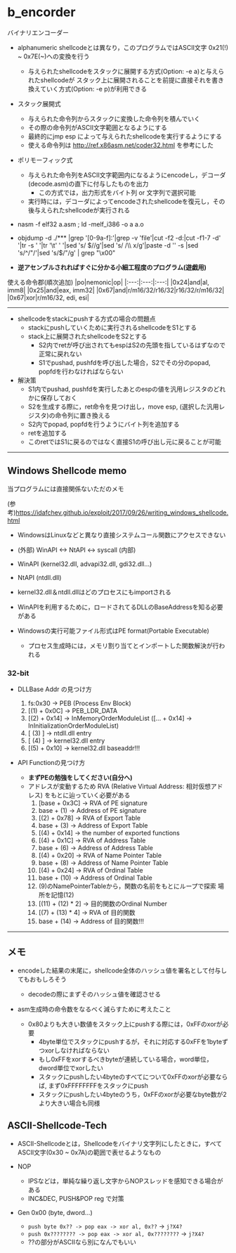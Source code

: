 # b_encorder
バイナリエンコーダー

- alphanumeric shellcodeとは異なり，このプログラムではASCII文字 0x21(!) ~ 0x7E(~)への変換を行う
    - 与えられたshellcodeをスタックに展開する方式(Option: -e a)と与えられたshellcodeが
    スタック上に展開されることを前提に直接それを書き換えていく方式(Option: -e p)が利用できる

- スタック展開式
    - 与えられた命令列からスタックに変換した命令列を積んでいく
    - その際の命令列がASCII文字範囲となるようにする
    - 最終的にjmp esp によって与えられたshellcodeを実行するようにする
    - 使える命令列は http://ref.x86asm.net/coder32.html を参考にした

- ポリモーフィック式
    - 与えられた命令列をASCII文字範囲内になるようにencodeし，デコーダ(decode.asm)の直下に付与したものを出力
        - この方式では，出力形式をバイト列 or 文字列で選択可能
    - 実行時には，デコーダによってencodeされたshellcodeを復元し，その後与えられたshellcodeが実行される

- nasm -f elf32 a.asm ; ld -melf_i386 -o a a.o
- objdump -d ./*** |grep '[0-9a-f]:'|grep -v 'file'|cut -f2 -d:|cut -f1-7 -d' '|tr -s ' '|tr '\t' ' '|sed 's/ $//g'|sed 's/ /\\ x/g'|paste -d '' -s |sed 's/^/"/'|sed 's/$/"/g' | grep "\\x00"

- **逆アセンブルされればすぐに分かる小細工程度のプログラム(遊戯用)**

使える命令郡(順次追加)
|po|nemonic|op|
|:---:|:---:|:---:|
|0x24|and|al, imm8|
|0x25|and|eax, imm32|
|0x67|and|r/m16/32/r16/32|r16/32/r/m16/32|
|0x67|xor|r/m16/32, edi, esi|

---
- shellcodeをstackにpushする方式の場合の問題点
    - stackにpushしていくために実行されるshellcodeをS1とする
    - stack上に展開されたshellcodeをS2とする
        - S2内でretが呼び出されてもespはS2の先頭を指しているはずなので正常に戻れない
        - S1でpushad, pushfdを呼び出した場合，S2でその分のpopad, popfdを行わなければならない
- 解決策
    - S1内でpushad, pushfdを実行したあとのespの値を汎用レジスタのどれかに保存しておく
    - S2を生成する際に，ret命令を見つけ出し，move esp, (選択した汎用レジスタ)の命令列に置き換える
    - S2内でpopad, popfdを行うようにバイト列を追加する
    - retを追加する
    - このretではS1に戻るのではなく直接S1の呼び出し元に戻ることが可能
---
## Windows Shellcode memo
当プログラムには直接関係ないただのメモ

(参考)https://idafchev.github.io/exploit/2017/09/26/writing_windows_shellcode.html
- WindowsはLinuxなどと異なり直接システムコール関数にアクセスできない
- (外部) WinAPI <-> NtAPI <-> syscall (内部)
- WinAPI (kernel32.dll, advapi32.dll, gdi32.dll...)
- NtAPI (ntdll.dll)
- kernel32.dll＆ntdll.dllはどのプロセスにもimportされる
- WinAPIを利用するために，ロードされてるDLLのBaseAddressを知る必要がある 

- Windowsの実行可能ファイル形式はPE format(Portable Executable)
    - プロセス生成時には，メモリ割り当てとインポートした関数解決が行われる


### 32-bit
- DLLBase Addr の見つけ方
    1. fs:0x30 -> PEB (Process Env Block)
    2. [(1) + 0x0C] -> PEB_LDR_DATA
    3. [(2) + 0x14] -> InMemoryOrderModuleList
    ([... + 0x14] -> InInitializationOrderModuleList)
    4. [ (3) ] -> ntdll.dll entry
    5. [ (4) ] -> kernel32.dll entry
    6. [(5) + 0x10] -> kernel32.dll baseaddr!!!


- API Functionの見つけ方
    - **まずPEの勉強をしてください(自分へ)**
    - アドレスが変動するため RVA (Relative Virtual Address: 相対仮想アドレス)
    をもとに辿っていく必要がある
        1. [base + 0x3C] -> RVA of PE signature
        2. base + (1)    -> Address of PE signature
        3. [(2) + 0x78]  -> RVA of Export Table
        4. base + (3)  -> Address of Export Table
        5. [(4) + 0x14]  -> the number of exported functions
        6. [(4) + 0x1C]  -> RVA of Address Table
        7. base + (6)  -> Address of Address Table
        8. [(4) + 0x20]  -> RVA of Name Pointer Table
        9. base + (8)  -> Address of Name Pointer Table
        10. [(4) + 0x24] -> RVA of Ordinal Table
        11. base + (10) -> Address of Ordinal Table
        12. (9)のNamePointerTableから，関数の名前をもとにループで探索 場所を記憶(12)
        13. [(11) + (12) * 2] -> 目的関数のOrdinal Number
        14. [(7) + (13) * 4] -> RVA of 目的関数
        15. base + (14) -> Address of 目的関数!!!

---
## メモ
- encodeした結果の末尾に，shellcode全体のハッシュ値を署名として付与してもおもしろそう
    - decodeの際にまずそのハッシュ値を確認させる

- asm生成時の命令数をなるべく減らすために考えたこと
    - 0x80よりも大きい数値をスタック上にpushする際には，0xFFのxorが必要
        - 4byte単位でスタックにpushするが，それに対応する0xFFを1byteずつxorしなければならない
        - もし0xFFをxorするべきbyteが連続している場合，word単位，dword単位でxorしたい
        - スタックにpushしたい4byteのすべてについて0xFFのxorが必要ならば, まず0xFFFFFFFFをスタックにpush
        - スタックにpushしたい4byteのうち，0xFFのxorが必要なbyte数が2より大きい場合も同様

## ASCII-Shellcode-Tech
- ASCII-Shellcodeとは，Shellcodeをバイナリ文字列にしたときに，すべてASCII文字(0x30 ~ 0x7A)の範囲で表せるようなもの

- NOP
    - IPSなどは，単純な繰り返し文字からNOPスレッドを感知できる場合がある
    - INC&DEC, PUSH&POP reg で対策

- Gen 0x00 (byte, dword...)
    - ` push byte 0x?? -> pop eax -> xor al, 0x?? ` -> `j?X4?`
    - ` push 0x???????? -> pop eax -> xor al, 0x???????? ` -> `j?X4?`
    - ??の部分がASCIIなら別になんでもいい
